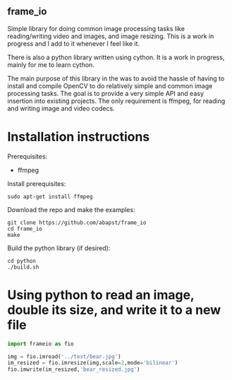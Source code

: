 ## frame_io

Simple library for doing common image processing tasks like reading/writing video and images, and image resizing. This is a work in progress and I add to it whenever I feel like it.

There is also a python library written using cython. It is a work in progress, mainly for me to learn cython.

The main purpose of this library in the was to avoid the hassle of having to install and compile OpenCV to do relatively simple and common image processing tasks. The goal is to provide a very simple API and easy insertion into existing projects. The only requirement is ffmpeg, for reading and writing image and video codecs.

# Installation instructions

Prerequisites:
  - ffmpeg

Install prerequisites:
```
sudo apt-get install ffmpeg
```

Download the repo and make the examples:
```
git clone https://github.com/abapst/frame_io
cd frame_io
make
```

Build the python library (if desired):
```
cd python
./build.sh
```

# Using python to read an image, double its size, and write it to a new file

```python
import frameio as fio

img = fio.imread('../test/bear.jpg')
im_resized = fio.imresize(img,scale=2,mode='bilinear')
fio.imwrite(im_resized,'bear_resized.jpg')
```
